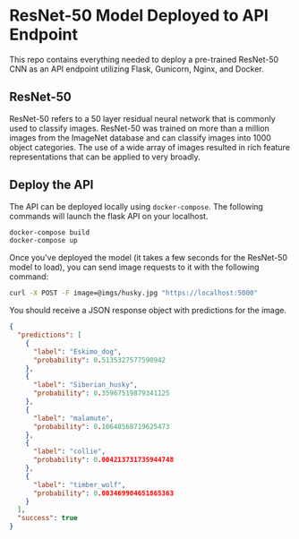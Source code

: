 # ResNet-50 Model Deployed to API Endpoint  
This repo contains everything needed to deploy a pre-trained ResNet-50 CNN as an API endpoint utilizing Flask, Gunicorn, Nginx, and Docker.  

## ResNet-50
ResNet-50 refers to a 50 layer residual neural network that is commonly used to classify images. ResNet-50 was trained on more than a million images from the ImageNet database and can classify images into 1000 object categories. The use of a wide array of images resulted in rich feature representations that can be applied to very broadly.  

## Deploy the API  
The API can be deployed locally using `docker-compose`. The following commands will launch the flask API on your localhost.  

```bash  
docker-compose build  
docker-compose up
```  

Once you've deployed the model (it takes a few seconds for the ResNet-50 model to load), you can send image requests to it with the following command:  

```bash  
curl -X POST -F image=@imgs/husky.jpg "https://localhost:5000"
```  

You should receive a JSON response object with predictions for the image.  

```json  
{
  "predictions": [
    {
      "label": "Eskimo_dog",
      "probability": 0.5135327577590942
    },
    {
      "label": "Siberian_husky",
      "probability": 0.35967519879341125
    },
    {
      "label": "malamute",
      "probability": 0.10648568719625473
    },
    {
      "label": "collie",
      "probability": 0.004213731735944748
    },
    {
      "label": "timber_wolf",
      "probability": 0.003469904651865363
    }
  ],
  "success": true
}  
```
